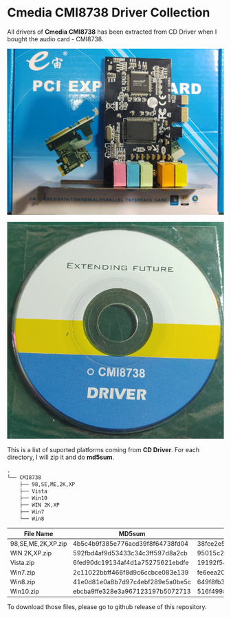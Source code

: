 # Cmedia CMI8738 Driver Collection

All drivers of **Cmedia CMI8738** has been extracted from CD Driver when I bought the audio card - CMI8738.

![Audio Card - Cmedia CMI8738](/images/1.jpg)

![CD Drivers](/images/2.jpg)


This is a list of suported platforms coming from **CD Driver**. For each directory, I will zip it and do **md5sum**.
```
.
└── CMI8738
    ├── 98,SE,ME,2K,XP
    ├── Vista
    ├── Win10
    ├── WIN 2K,XP
    ├── Win7
    └── Win8
```

| File Name          | MD5sum                           | SHA256sum                                                        |
|--------------------|----------------------------------|------------------------------------------------------------------|
| 98,SE,ME,2K,XP.zip | 4b5c4b9f385e776acd39f8f64738fd04 | 38fce2e5b7f90d746b7910ce95d3b48ec949f0225949163b74cfcb07bff338ca |
| WIN 2K,XP.zip      | 592fbd4af9d53433c34c3ff597d8a2cb | 95015c27f2369a1676d8b29fad587ce5044fdce770dee0b222f5257e089e7548 |
| Vista.zip          | 6fed90dc19134af4d1a75275621ebdfe | 19192f545e8d623f8dd4919750f832ca226ace1ac0499d57fd0024a81fe54f9d |
| Win7.zip           | 2c11022bbff466f8d9c6ccbce083e139 | fe6eea20a5dd081473d39917c4c023a65c9d5516e49151497161ae9ff8bf564e |
| Win8.zip           | 41e0d81e0a8b7d97c4ebf289e5a0be5c | 649f8fb3cb0d8d0422785f1c7b1a90a3e348d50907d063896240092ec58620ca |
| Win10.zip          | ebcba9ffe328e3a967123197b5072713 | 516f49982606fe7eaa106fb5cadf3943d6a7ab6ba8aba23b65b9efa24ffd0833 |

To download those files, please go to github release of this repository.
